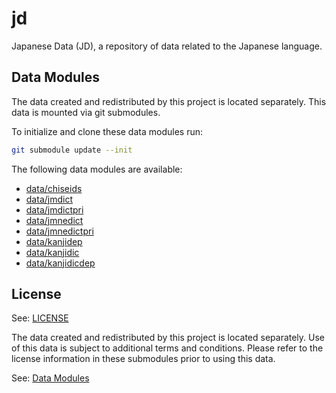 # jd

Japanese Data (JD), a repository of data related to the Japanese language.

## Data Modules

The data created and redistributed by this project is located separately. This
data is mounted via git submodules.

To initialize and clone these data modules run:
```sh
git submodule update --init
```

The following data modules are available:
- [data/chiseids](https://gitlab.com/mrpudn/jd-chiseids)
- [data/jmdict](https://gitlab.com/mrpudn/jd-jmdict)
- [data/jmdictpri](https://gitlab.com/mrpudn/jd-jmdictpri)
- [data/jmnedict](https://gitlab.com/mrpudn/jd-jmnedict)
- [data/jmnedictpri](https://gitlab.com/mrpudn/jd-jmnedictpri)
- [data/kanjidep](https://gitlab.com/mrpudn/jd-kanjidep)
- [data/kanjidic](https://gitlab.com/mrpudn/jd-kanjidic)
- [data/kanjidicdep](https://gitlab.com/mrpudn/jd-kanjidicdep)

## License

See: [LICENSE](LICENSE)

The data created and redistributed by this project is located separately. Use of
this data is subject to additional terms and conditions. Please refer to the
license information in these submodules prior to using this data.

See: [Data Modules](#data-modules)
